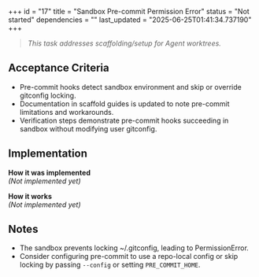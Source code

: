 +++
id = "17"
title = "Sandbox Pre-commit Permission Error"
status = "Not started"
dependencies = ""
last_updated = "2025-06-25T01:41:34.737190"
+++

> *This task addresses scaffolding/setup for Agent worktrees.*

## Acceptance Criteria

- Pre-commit hooks detect sandbox environment and skip or override gitconfig locking.
- Documentation in scaffold guides is updated to note pre-commit limitations and workarounds.
- Verification steps demonstrate pre-commit hooks succeeding in sandbox without modifying user gitconfig.

## Implementation

**How it was implemented**  
*(Not implemented yet)*

**How it works**  
*(Not implemented yet)*

## Notes

- The sandbox prevents locking ~/.gitconfig, leading to PermissionError.
- Consider configuring pre-commit to use a repo-local config or skip locking by passing `--config` or setting `PRE_COMMIT_HOME`.